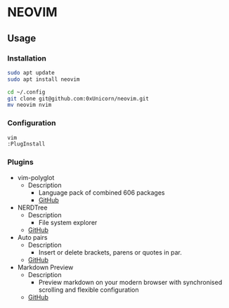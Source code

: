# NEOVIM

## Usage

### Installation

```bash
sudo apt update
sudo apt install neovim

cd ~/.config
git clone git@github.com:0xUnicorn/neovim.git
mv neovim nvim
```

### Configuration

```bash
vim
:PlugInstall
```

### Plugins

- vim-polyglot
  - Description
	  - Language pack of combined 606 packages
	- [GitHub](https://github.com/sheerun/vim-polyglot)
- NERDTree
	- Description
		- File system explorer
  - [GitHub](https://github.com/preservim/nerdtree)
- Auto pairs
	- Description
		- Insert or delete brackets, parens or quotes in par.
	- [GitHub](https://github.com/jiangmiao/auto-pairs)
- Markdown Preview
	- Description
		- Preview markdown on your modern browser with synchronised scrolling and flexible configuration
	- [GitHub](https://github.com/iamcco/markdown-preview.nvim)
